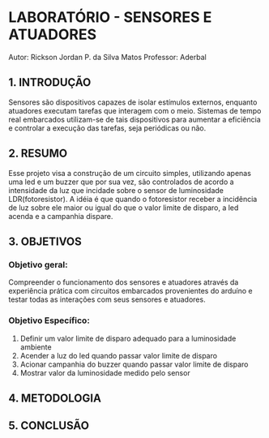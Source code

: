 # LABORATÓRIO - SENSORES E ATUADORES

Autor: Rickson Jordan P. da Silva Matos 
Professor: Aderbal

## 1. INTRODUÇÃO
Sensores são dispositivos capazes de isolar estímulos externos, enquanto atuadores executam
tarefas que interagem com o meio. Sistemas de tempo real embarcados utilizam-se de tais
dispositivos para aumentar a eficiência e controlar a execução das tarefas, seja periódicas ou não.

## 2. RESUMO
Esse projeto visa a construção de um circuito simples, utilizando apenas uma led e um buzzer que por sua vez, são controlados de acordo a intensidade da luz que incidade sobre o sensor de luminosidade LDR(fotoresistor). A idéia é que quando o fotoresistor receber a incidência de luz sobre ele maior ou igual do que o valor limite de disparo, a led acenda e a campanhia dispare.

## 3. OBJETIVOS
### Objetivo geral:
Compreender o funcionamento dos sensores e atuadores através da experiência prática com circuitos embarcados provenientes do arduíno e testar todas as interações com seus sensores e atuadores.

### Objetivo Específico:
1. Definir um valor limite de disparo adequado para a luminosidade ambiente
2. Acender a luz do led quando passar valor limite de disparo
3. Acionar campanhia do buzzer quando passar valor limite de disparo
4. Mostrar valor da luminosidade medido pelo sensor

## 4. METODOLOGIA

## 5. CONCLUSÃO
